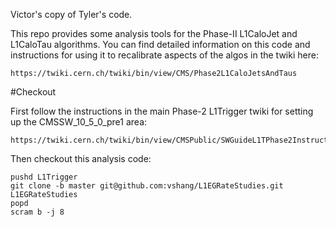 Victor's copy of Tyler's code.

This repo provides some analysis tools for the Phase-II L1CaloJet and L1CaloTau algorithms. You can find detailed information on this code
and instructions for using it to recalibrate aspects of the algos in the twiki here:
```
https://twiki.cern.ch/twiki/bin/view/CMS/Phase2L1CaloJetsAndTaus
```

#Checkout

First follow the instructions in the main Phase-2 L1Trigger twiki for setting up the CMSSW_10_5_0_pre1 area:
```
https://twiki.cern.ch/twiki/bin/view/CMSPublic/SWGuideL1TPhase2Instructions#CMSSW_10_5_0_pre1
```

Then checkout this analysis code:
```
pushd L1Trigger
git clone -b master git@github.com:vshang/L1EGRateStudies.git L1EGRateStudies
popd
scram b -j 8
```

